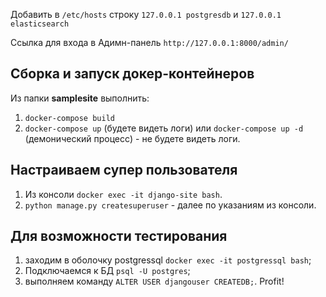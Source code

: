 Добавить в `/etc/hosts` строку `127.0.0.1 postgresdb` и `127.0.0.1 elasticsearch`

Ссылка для входа в Адимн-панель
`http://127.0.0.1:8000/admin/`

## Сборка и запуск докер-контейнеров
Из папки **samplesite** выполнить:
1. `docker-compose build`
2. `docker-compose up` (будете видеть логи) или `docker-compose up -d` (демонический процесс) - не будете видеть логи.


## Настраиваем супер пользователя
1. Из консоли `docker exec -it django-site bash`.
2. `python manage.py createsuperuser` - далее по указаниям из консоли.

## Для возможности тестирования
1. заходим в оболочку postgressql `docker exec -it postgressql bash`;
2. Подключаемся к БД `psql -U postgres`;
3. выполняем команду `ALTER USER djangouser CREATEDB;`.
Profit!


